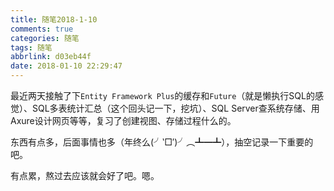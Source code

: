```yaml
---
title: 随笔2018-1-10
comments: true
categories: 随笔
tags: 随笔
abbrlink: d03eb44f
date: 2018-01-10 22:29:47
---
```


最近两天接触了下`Entity Framework Plus`的缓存和`Future`（就是懒执行SQL的感觉）、SQL多表统计汇总（这个回头记一下，挖坑）、SQL Server查系统存储、用Axure设计网页等等，复习了创建视图、存储过程什么的。

东西有点多，后面事情也多（年终么(╯‵□′)╯︵┻━┻），抽空记录一下重要的吧。

有点累，熬过去应该就会好了吧。嗯。